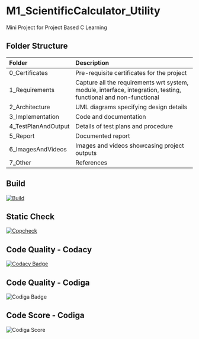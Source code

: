 # M1_ScientificCalculator_Utility
Mini Project for Project Based C Learning 

## Folder Structure
| Folder              | Description                                                                                                     |
| :------------------ | :-------------------------------------------------------------------------------------------------------------- |
| 0_Certificates      | Pre-requisite certificates for the project                                                                      |
| 1_Requirements      | Capture all the requirements wrt system, module, interface, integration, testing, functional and non-functional |
| 2_Architecture      | UML diagrams specifying design details                                                                         |
| 3_Implementation    | Code and documentation                                                                                          |
| 4_TestPlanAndOutput | Details of test plans and procedure                                                                             |
| 5_Report            | Documented report                                                                                               |
| 6_ImagesAndVideos   | Images and videos showcasing project outputs                                                                    |
| 7_Other             | References                                                                                                      |

## Build
[![Build](https://github.com/shashwat2811/M1_ScientificCalc_Utility/actions/workflows/Build.yml/badge.svg)](https://github.com/shashwat2811/M1_ScientificCalc_Utility/actions/workflows/Build.yml)
 
## Static Check
[![Cppcheck](https://github.com/shashwat2811/M1_ScientificCalc_Utility/actions/workflows/Static-Check.yml/badge.svg)](https://github.com/shashwat2811/M1_ScientificCalc_Utility/actions/workflows/Static-Check.yml)

## Code Quality - Codacy
[![Codacy Badge](https://app.codacy.com/project/badge/Grade/8684593410604ff78f3617064c28965b)](https://www.codacy.com/gh/shashwat2811/M1_ScientificCalc_Utility/dashboard?utm_source=github.com&amp;utm_medium=referral&amp;utm_content=shashwat2811/M1_ScientificCalc_Utility&amp;utm_campaign=Badge_Grade)

## Code Quality - Codiga
![Codiga Badge](https://user-images.githubusercontent.com/85784916/153700932-a3f1de4e-dc5c-4bf6-9e87-5f334f10bc30.png)


## Code Score - Codiga
![Codiga Score](https://user-images.githubusercontent.com/85784916/153700961-e5e785d9-ea7b-4bbf-9eb6-45d7e57aa0f0.png)

